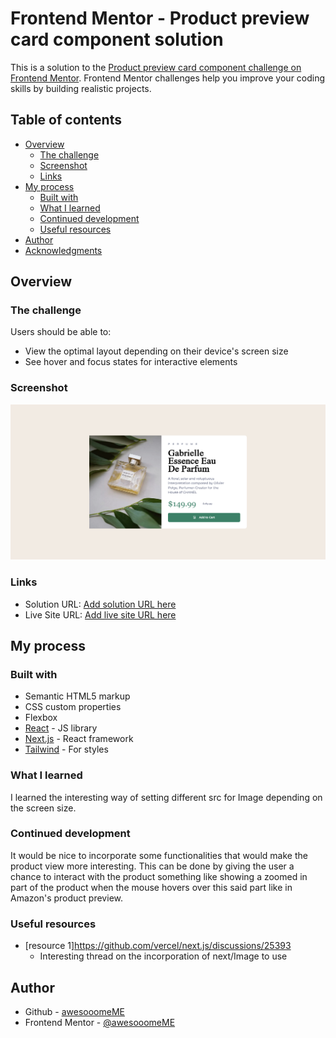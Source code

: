 # Frontend Mentor - Product preview card component solution

This is a solution to the [Product preview card component challenge on Frontend Mentor](https://www.frontendmentor.io/challenges/product-preview-card-component-GO7UmttRfa). Frontend Mentor challenges help you improve your coding skills by building realistic projects. 

## Table of contents

- [Overview](#overview)
  - [The challenge](#the-challenge)
  - [Screenshot](#screenshot)
  - [Links](#links)
- [My process](#my-process)
  - [Built with](#built-with)
  - [What I learned](#what-i-learned)
  - [Continued development](#continued-development)
  - [Useful resources](#useful-resources)
- [Author](#author)
- [Acknowledgments](#acknowledgments)

## Overview

### The challenge

Users should be able to:

- View the optimal layout depending on their device's screen size
- See hover and focus states for interactive elements

### Screenshot
![Screenshot](screenshot.png)

### Links

- Solution URL: [Add solution URL here](https://github.com/awesooomeME/product_view)
- Live Site URL: [Add live site URL here](https://product-view-chi.vercel.app/)

## My process

### Built with

- Semantic HTML5 markup
- CSS custom properties
- Flexbox
- [React](https://reactjs.org/) - JS library
- [Next.js](https://nextjs.org/) - React framework
- [Tailwind](https://https://tailwindcss.com//) - For styles

### What I learned

I learned the interesting way of setting different src for Image depending on the screen size.

### Continued development

It would be nice to incorporate some functionalities that would make the product view more interesting. This can be done by giving the user a chance to interact with the product something like showing a zoomed in part of the product when the mouse hovers over this said part like in Amazon's product preview.

### Useful resources

- [resource 1]https://github.com/vercel/next.js/discussions/25393
    - Interesting thread on the incorporation of next/Image to use <picture>

## Author

- Github - [awesooomeME](https://github.com/awesooomeME)
- Frontend Mentor - [@awesooomeME](https://www.frontendmentor.io/profile/awesooomeME)
